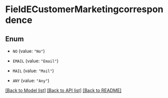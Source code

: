 # FieldECustomerMarketingcorrespondence

## Enum


* `NO` (value: `"No"`)

* `EMAIL` (value: `"Email"`)

* `MAIL` (value: `"Mail"`)

* `ANY` (value: `"Any"`)


[[Back to Model list]](../README.md#documentation-for-models) [[Back to API list]](../README.md#documentation-for-api-endpoints) [[Back to README]](../README.md)



